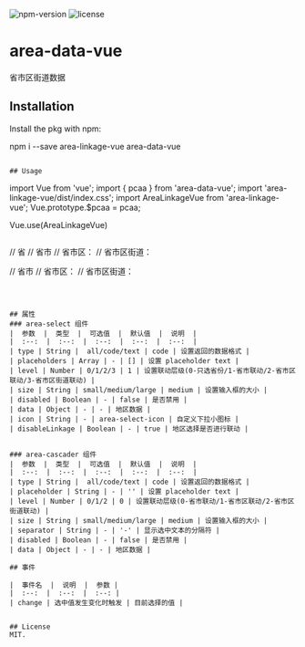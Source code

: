 ![npm-version](https://img.shields.io/npm/v/vue-area-linkage.svg) ![license](https://img.shields.io/npm/l/vue-area-linkage.svg)
# area-data-vue
省市区街道数据

## Installation
Install the pkg with npm:

npm i --save area-linkage-vue area-data-vue
```

## Usage
```
import Vue from 'vue';
import { pcaa } from 'area-data-vue';
import 'area-linkage-vue/dist/index.css';
import AreaLinkageVue from 'area-linkage-vue';
Vue.prototype.$pcaa = pcaa;

Vue.use(AreaLinkageVue)
```

```
<area-select v-model="selected" :data="$pcaa" :level="0"></area-select>  // 省
<area-select v-model="selected" :data="$pcaa" :level="1"></area-select>  // 省市
<area-select v-model="selected" :data="$pcaa" :level="2"></area-select>  // 省市区：
<area-select v-model="selected" :data="$pcaa" :level="3"></area-select>  // 省市区街道：

<area-cascader v-model="selected2" :data="$pcaa" :level="0"></area-cascader>  // 省市
<area-cascader v-model="selected2" :data="$pcaa" :level="1"></area-cascader> // 省市区：
<area-cascader v-model="selected2" :data="$pcaa" :level="2"></area-cascader> // 省市区街道：

```



## 属性
### area-select 组件
|  参数  |  类型  |  可选值  |  默认值  |  说明  |
|  :--:  |  :--:  |  :--:  |  :--:  |  :--:  |
| type | String |  all/code/text | code | 设置返回的数据格式 |
| placeholders | Array | - | [] | 设置 placeholder text |
| level | Number | 0/1/2/3 | 1 | 设置联动层级(0-只选省份/1-省市联动/2-省市区联动/3-省市区街道联动) |
| size | String | small/medium/large | medium | 设置输入框的大小 |
| disabled | Boolean | - | false | 是否禁用 |
| data | Object | - | - | 地区数据 |
| icon | String | - | area-select-icon | 自定义下拉小图标 |
| disableLinkage | Boolean | - | true | 地区选择是否进行联动 |


### area-cascader 组件
|  参数  |  类型  |  可选值  |  默认值  |  说明  |
|  :--:  |  :--:  |  :--:  |  :--:  |  :--:  |
| type | String |  all/code/text | code | 设置返回的数据格式 |
| placeholder | String | - | '' | 设置 placeholder text |
| level | Number | 0/1/2 | 0 | 设置联动层级(0-省市联动/1-省市区联动/2-省市区街道联动) |
| size | String | small/medium/large | medium | 设置输入框的大小 |
| separator | String | - | '-' | 显示选中文本的分隔符 |
| disabled | Boolean | - | false | 是否禁用 |
| data | Object | - | - | 地区数据 |

## 事件

|  事件名  |  说明  |  参数 |
|  :--:  |  :--:  |  :--: |
| change | 选中值发生变化时触发 | 目前选择的值 |


## License
MIT.

